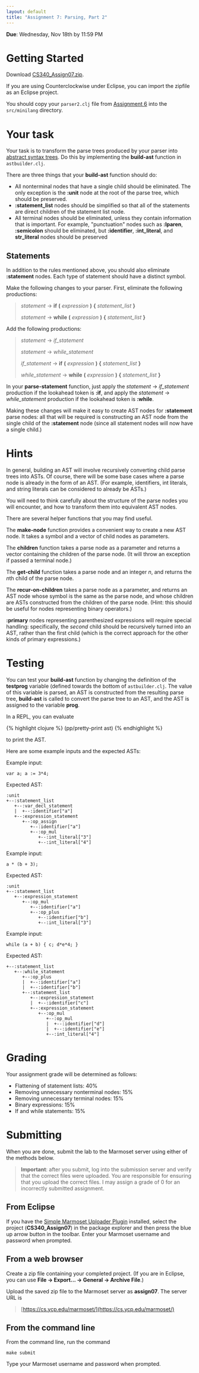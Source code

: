 ```yaml
---
layout: default
title: "Assignment 7: Parsing, Part 2"
---
```


**Due**: Wednesday, Nov 18th by 11:59 PM

# Getting Started

Download [CS340\_Assign07.zip](CS340_Assign07.zip).

If you are using Counterclockwise under Eclipse, you can import the zipfile as an Eclipse project.

You should copy your `parser2.clj` file from [Assignment 6](assign06.html) into the `src/minilang` directory.

# Your task

Your task is to transform the parse trees produced by your parser into [abstract syntax trees](../lectures/lecture06.html).  Do this by implementing the **build-ast** function in `astbuilder.clj`.

There are three things that your **build-ast** function should do:

* All nonterminal nodes that have a single child should be eliminated.  The only exception is the **:unit** node at the root of the parse tree, which should be preserved.
* **:statement\_list** nodes should be simplified so that all of the statements are direct children of the statement list node.
* All terminal nodes should be eliminated, unless they contain information that is important.  For example, "punctuation" nodes such as **:lparen**, **:semicolon** should be eliminated, but **:identifier**, **:int\_literal**, and **str\_literal** nodes should be preserved

## Statements

In addition to the rules mentioned above, you should also eliminate **:statement** nodes.  Each type of statement should have a distinct symbol.

Make the following changes to your parser.  First, eliminate the following productions:

> *statement* → **if** **(** *expression* **)** **{** *statement\_list* **}**
>
> *statement* → **while** **(** *expression* **)** **{** *statement\_list* **}**

Add the following productions:

> *statement* → *if\_statement*
>
> *statement* → *while\_statement*
>
> *if\_statement* → **if** **(** *expression* **)** **{** *statement\_list* **}**
>
> *while\_statement* → **while** **(** *expression* **)** **{** *statement\_list* **}**

In your **parse-statement** function, just apply the *statement* → *if\_statement* production if the lookahead token is **:if**, and apply the *statement* → *while\_statement* production if the lookahead token is **:while**.

Making these changes will make it easy to create AST nodes for **:statement** parse nodes: all that will be required is constructing an AST node from the single child of the **:statement** node (since all statement nodes will now have a single child.)

# Hints

In general, building an AST will involve recursively converting child parse trees into ASTs.  Of course, there will be some base cases where a parse node is already in the form of an AST.  (For example, identifiers, int literals, and string literals can be considered to already be ASTs.)

You will need to think carefully about the structure of the parse nodes you will encounter, and how to transform them into equivalent AST nodes.

There are several helper functions that you may find useful.

The **make-node** function provides a convenient way to create a new AST node.  It takes a symbol and a vector of child nodes as parameters.

The **children** function takes a parse node as a parameter and returns a vector containing the children of the parse node.  (It will throw an exception if passed a terminal node.)

The **get-child** function takes a parse node and an integer *n*, and returns the *n*th child of the parse node.

The **recur-on-children** takes a parse node as a parameter, and returns an AST node whose symbol is the same as the parse node, and whose children are ASTs constructed from the children of the parse node.  (Hint: this should be useful for nodes representing binary operators.)

**:primary** nodes representing parenthesized expressions will require special handling: specifically, the *second* child should be recursively turned into an AST, rather than the first child (which is the correct approach for the other kinds of primary expressions.)

# Testing

You can test your **build-ast** function by changing the definition of the **testprog** variable (defined towards the bottom of `astbuilder.clj`.  The value of this variable is parsed, an AST is constructed from the resulting parse tree, **build-ast** is called to convert the parse tree to an AST, and the AST is assigned to the variable **prog**.

In a REPL, you can evaluate

{% highlight clojure %}
(pp/pretty-print ast)
{% endhighlight %}

to print the AST.

Here are some example inputs and the expected ASTs:

Example input:

    var a; a := 3*4;

Expected AST:

    :unit
    +--:statement_list
       +--:var_decl_statement
       |  +--:identifier["a"]
       +--:expression_statement
          +--:op_assign
             +--:identifier["a"]
             +--:op_mul
                +--:int_literal["3"]
                +--:int_literal["4"]

Example input:

    a * (b + 3);

Expected AST:

    :unit
    +--:statement_list
       +--:expression_statement
          +--:op_mul
             +--:identifier["a"]
             +--:op_plus
                +--:identifier["b"]
                +--:int_literal["3"]

Example input:

    while (a + b) { c; d*e*4; }

Expected AST:

    +--:statement_list
       +--:while_statement
          +--:op_plus
          |  +--:identifier["a"]
          |  +--:identifier["b"]
          +--:statement_list
             +--:expression_statement
             |  +--:identifier["c"]
             +--:expression_statement
                +--:op_mul
                   +--:op_mul
                   |  +--:identifier["d"]
                   |  +--:identifier["e"]
                   +--:int_literal["4"]

# Grading

Your assignment grade will be determined as follows:

* Flattening of statement lists: 40%
* Removing unnecessary nonterminal nodes: 15%
* Removing unnecessary terminal nodes: 15%
* Binary expressions: 15%
* If and while statements: 15%

# Submitting

When you are done, submit the lab to the Marmoset server using either of the methods below.

> **Important**: after you submit, log into the submission server and verify that the correct files were uploaded. You are responsible for ensuring that you upload the correct files. I may assign a grade of 0 for an incorrectly submitted assignment.

From Eclipse
------------

If you have the [Simple Marmoset Uploader Plugin](http://ycpcs.github.io/cs201-fall2014/resources/index.html) installed, select the project (**CS340\_Assign07**) in the package explorer and then press the blue up arrow button in the toolbar. Enter your Marmoset username and password when prompted.

From a web browser
------------------

Create a zip file containing your completed project.  (If you are in Eclipse, you can use **File &rarr; Export... &rarr; General &rarr; Archive File**.)

Upload the saved zip file to the Marmoset server as **assign07**. The server URL is

> [https://cs.ycp.edu/marmoset/](https://cs.ycp.edu/marmoset/)

From the command line
---------------------

From the command line, run the command

    make submit

Type your Marmoset username and password when prompted.
